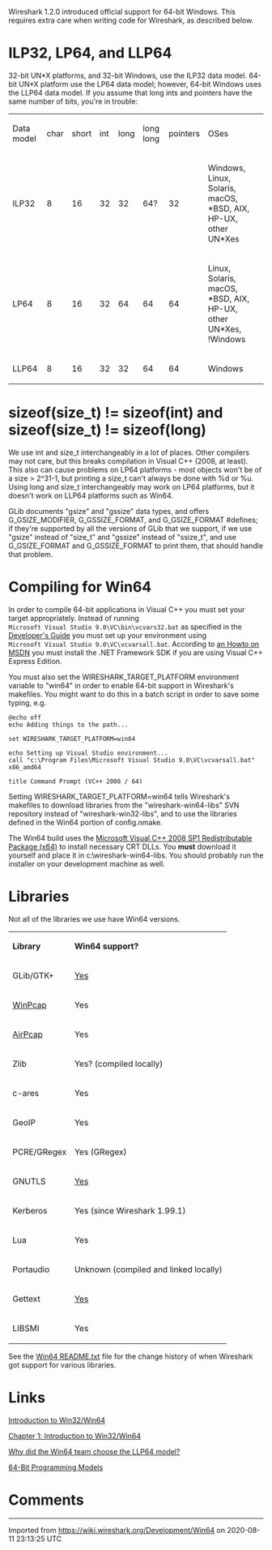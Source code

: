 Wireshark 1.2.0 introduced official support for 64-bit Windows. This requires extra care when writing code for Wireshark, as described below.

# ILP32, LP64, and LLP64

32-bit UN\*X platforms, and 32-bit Windows, use the ILP32 data model. 64-bit UN\*X platform use the LP64 data model; however, 64-bit Windows uses the LLP64 data model. If you assume that long ints and pointers have the same number of bits, you're in trouble:

<div>

<table>
<tbody>
<tr class="odd">
<td><p>Data model</p></td>
<td><p>char</p></td>
<td><p>short</p></td>
<td><p>int</p></td>
<td><p>long</p></td>
<td><p>long long</p></td>
<td><p>pointers</p></td>
<td><p>OSes</p></td>
</tr>
<tr class="even">
<td><p>ILP32</p></td>
<td><p>8</p></td>
<td><p>16</p></td>
<td><p>32</p></td>
<td><p>32</p></td>
<td><p>64?</p></td>
<td><p>32</p></td>
<td><p>Windows, Linux, Solaris, macOS, *BSD, AIX, HP-UX, other UN*Xes</p></td>
</tr>
<tr class="odd">
<td><p>LP64</p></td>
<td><p>8</p></td>
<td><p>16</p></td>
<td><p>32</p></td>
<td><p>64</p></td>
<td><p>64</p></td>
<td><p>64</p></td>
<td><p>Linux, Solaris, macOS, *BSD, AIX, HP-UX, other UN*Xes, !Windows</p></td>
</tr>
<tr class="even">
<td><p>LLP64</p></td>
<td><p>8</p></td>
<td><p>16</p></td>
<td><p>32</p></td>
<td><p>32</p></td>
<td><p>64</p></td>
<td><p>64</p></td>
<td><p>Windows</p></td>
</tr>
</tbody>
</table>

</div>

# sizeof(size\_t) \!= sizeof(int) and sizeof(size\_t) \!= sizeof(long)

We use int and size\_t interchangeably in a lot of places. Other compilers may not care, but this breaks compilation in Visual C++ (2008, at least). This also can cause problems on LP64 platforms - most objects won't be of a size \> 2^31-1, but printing a size\_t can't always be done with %d or %u. Using long and size\_t interchangeably may work on LP64 platforms, but it doesn't work on LLP64 platforms such as Win64.

GLib documents "gsize" and "gssize" data types, and offers G\_GSIZE\_MODIFIER, G\_GSSIZE\_FORMAT, and G\_GSIZE\_FORMAT \#defines; if they're supported by all the versions of GLib that we support, if we use "gsize" instead of "size\_t" and "gssize" instead of "ssize\_t", and use G\_GSIZE\_FORMAT and G\_GSSIZE\_FORMAT to print them, that should handle that problem.

# Compiling for Win64

In order to compile 64-bit applications in Visual C++ you must set your target appropriately. Instead of running `Microsoft Visual Studio 9.0\VC\bin\vcvars32.bat` as specified in the [Developer's Guide](http://www.wireshark.org/docs/wsdg_html_chunked/ChToolsMSChain.html#id4740240) you must set up your environment using `Microsoft Visual Studio 9.0\VC\vcvarsall.bat`. According to [an Howto on MSDN](http://msdn.microsoft.com/en-us/library/9yb4317s\(VS.80\).aspx) you must install the .NET Framework SDK if you are using Visual C++ Express Edition.

You must also set the WIRESHARK\_TARGET\_PLATFORM environment variable to "win64" in order to enable 64-bit support in Wireshark's makefiles. You might want to do this in a batch script in order to save some typing, e.g.

    @echo off
    echo Adding things to the path...
    
    set WIRESHARK_TARGET_PLATFORM=win64
    
    echo Setting up Visual Studio environment...
    call "c:\Program Files\Microsoft Visual Studio 9.0\VC\vcvarsall.bat" x86_amd64
    
    title Command Prompt (VC++ 2008 / 64)

Setting WIRESHARK\_TARGET\_PLATFORM=win64 tells Wireshark's makefiles to download libraries from the "wireshark-win64-libs" SVN repository instead of "wireshark-win32-libs", and to use the libraries defined in the Win64 portion of config.nmake.

The Win64 build uses the [Microsoft Visual C++ 2008 SP1 Redistributable Package (x64)](http://www.microsoft.com/downloads/details.aspx?familyid=BA9257CA-337F-4B40-8C14-157CFDFFEE4E&displaylang=en) to install necessary CRT DLLs. You **must** download it yourself and place it in c:\\wireshark-win64-libs. You should probably run the installer on your development machine as well.

# Libraries

Not all of the libraries we use have Win64 versions.

<div>

<table>
<tbody>
<tr class="odd">
<td><p><strong>Library</strong></p></td>
<td><p><strong>Win64 support?</strong></p></td>
</tr>
<tr class="even">
<td><p>GLib/GTK+</p></td>
<td><p><a href="http://ftp.gnome.org/pub/GNOME/binaries/win64/" class="http">Yes</a></p></td>
</tr>
<tr class="odd">
<td><p><a href="/WinPcap">WinPcap</a></p></td>
<td><p>Yes</p></td>
</tr>
<tr class="even">
<td><p><a href="/AirPcap" class="nonexistent">AirPcap</a></p></td>
<td><p>Yes</p></td>
</tr>
<tr class="odd">
<td><p>Zlib</p></td>
<td><p>Yes? (compiled locally)</p></td>
</tr>
<tr class="even">
<td><p>c-ares</p></td>
<td><p>Yes</p></td>
</tr>
<tr class="odd">
<td><p>GeoIP</p></td>
<td><p>Yes</p></td>
</tr>
<tr class="even">
<td><p>PCRE/GRegex</p></td>
<td><p>Yes (GRegex)</p></td>
</tr>
<tr class="odd">
<td><p>GNUTLS</p></td>
<td><p><a href="http://download.opensuse.org/repositories/windows:/mingw:/win64/openSUSE_11.2/noarch/" class="http">Yes</a></p></td>
</tr>
<tr class="even">
<td><p>Kerberos</p></td>
<td><p>Yes (since Wireshark 1.99.1)</p></td>
</tr>
<tr class="odd">
<td><p>Lua</p></td>
<td><p>Yes</p></td>
</tr>
<tr class="even">
<td><p>Portaudio</p></td>
<td><p>Unknown (compiled and linked locally)</p></td>
</tr>
<tr class="odd">
<td><p>Gettext</p></td>
<td><p><a href="http://ftp.gnome.org/pub/GNOME/binaries/win64/dependencies/" class="http">Yes</a></p></td>
</tr>
<tr class="even">
<td><p>LIBSMI</p></td>
<td><p>Yes</p></td>
</tr>
</tbody>
</table>

</div>

See the [Win64 README.txt](http://anonsvn.wireshark.org/viewvc/trunk/README.txt?root=Wireshark-win64-libs&view=log) file for the change history of when Wireshark got support for various libraries.

# Links

[Introduction to Win32/Win64](http://technet.microsoft.com/en-us/library/bb496995.aspx)

[Chapter 1: Introduction to Win32/Win64](http://msdn.microsoft.com/en-us/library/3b2e7499.aspx)

[Why did the Win64 team choose the LLP64 model?](http://blogs.msdn.com/oldnewthing/archive/2005/01/31/363790.aspx)

[64-Bit Programming Models](http://www.unix.org/version2/whatsnew/lp64_wp.html)

# Comments

---

Imported from https://wiki.wireshark.org/Development/Win64 on 2020-08-11 23:13:25 UTC
